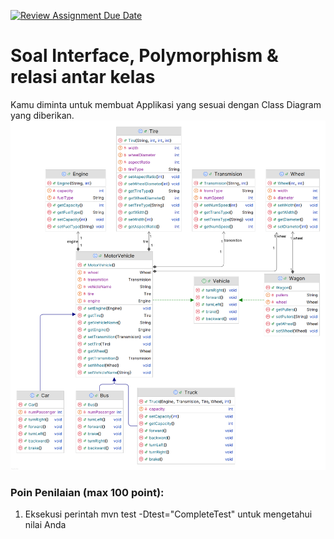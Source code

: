 [![Review Assignment Due Date](https://classroom.github.com/assets/deadline-readme-button-22041afd0340ce965d47ae6ef1cefeee28c7c493a6346c4f15d667ab976d596c.svg)](https://classroom.github.com/a/qYvIvyun)
# Soal Interface, Polymorphism & relasi antar kelas
Kamu diminta untuk membuat Applikasi yang sesuai dengan Class Diagram yang diberikan.
![img.png](diagram.png)  

### Poin Penilaian (max 100 point):
1. Eksekusi perintah mvn test -Dtest="CompleteTest" untuk mengetahui nilai Anda